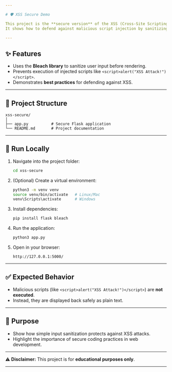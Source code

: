 ```yaml
---

# 🛡️ XSS Secure Demo

This project is the **secure version** of the XSS (Cross-Site Scripting) demo app.
It shows how to defend against malicious script injection by sanitizing user input.

---
```


## ✨ Features

* Uses the **Bleach library** to sanitize user input before rendering.
* Prevents execution of injected scripts like `<script>alert("XSS Attack!")</script>`.
* Demonstrates **best practices** for defending against XSS.

---

## 📂 Project Structure

```
xss-secure/
│
├── app.py          # Secure Flask application
└── README.md       # Project documentation
```

---

## 🚀 Run Locally

1. Navigate into the project folder:

   ```bash
   cd xss-secure
   ```

2. (Optional) Create a virtual environment:

   ```bash
   python3 -m venv venv
   source venv/bin/activate   # Linux/Mac
   venv\Scripts\activate      # Windows
   ```

3. Install dependencies:

   ```bash
   pip install flask bleach
   ```

4. Run the application:

   ```bash
   python3 app.py
   ```

5. Open in your browser:

   ```
   http://127.0.0.1:5000/
   ```

---

## ✅ Expected Behavior

* Malicious scripts (like `<script>alert("XSS Attack!")</script>`) are **not executed**.
* Instead, they are displayed back safely as plain text.

---

## 🎯 Purpose

* Show how simple input sanitization protects against XSS attacks.
* Highlight the importance of secure coding practices in web development.

---

⚠️ **Disclaimer:** This project is for **educational purposes only**.

---


